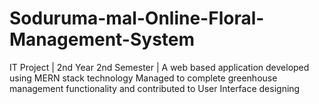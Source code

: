 # Soduruma-mal-Online-Floral-Management-System
IT Project | 2nd Year 2nd Semester | A web based application developed using MERN stack technology Managed to complete greenhouse management functionality and contributed to User Interface designing
